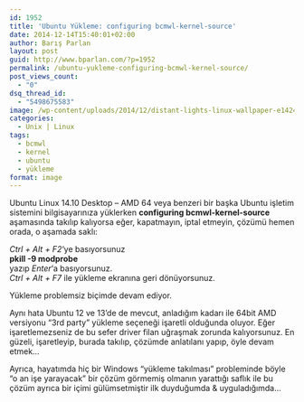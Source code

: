 ```yaml
---
id: 1952
title: 'Ubuntu Yükleme: configuring bcmwl-kernel-source'
date: 2014-12-14T15:40:01+02:00
author: Barış Parlan
layout: post
guid: http://www.bparlan.com/?p=1952
permalink: /ubuntu-yukleme-configuring-bcmwl-kernel-source/
post_views_count:
  - "0"
dsq_thread_id:
  - "5498675583"
image: /wp-content/uploads/2014/12/distant-lights-linux-wallpaper-e1424505392313.jpg
categories:
  - Unix | Linux
tags:
  - bcmwl
  - kernel
  - ubuntu
  - yükleme
format: image
---
```

<div class="ttr_start">
</div>

Ubuntu Linux 14.10 Desktop &#8211; AMD 64 veya benzeri bir başka Ubuntu işletim sistemini bilgisayarınıza yüklerken **configuring bcmwl-kernel-source** aşamasında takılıp kalıyorsa eğer, kapatmayın, iptal etmeyin, çözümü hemen orada, o aşamada saklı:

_Ctrl + Alt + F2_&#8216;ye basıyorsunuz  
**pkill -9 modprobe**  
yazıp _Enter_&#8216;a basıyorsunuz.  
_Ctrl + Alt + F7_ ile yükleme ekranına geri dönüyorsunuz.

Yükleme problemsiz biçimde devam ediyor.

Aynı hata Ubuntu 12 ve 13&#8217;de de mevcut, anladığım kadarı ile 64bit AMD versiyonu &#8220;3rd party&#8221; yükleme seçeneği işaretli olduğunda oluyor. Eğer işaretlemezseniz de bu sefer driver filan uğraşmak zorunda kalıyorsunuz. En güzeli, işaretleyip, burada takılıp, çözümde anlatılanı yapıp, öyle devam etmek&#8230;

Ayrıca, hayatımda hiç bir Windows &#8220;yükleme takılması&#8221; probleminde böyle &#8220;o an işe yarayacak&#8221; bir çözüm görmemiş olmanın yarattığı saflık ile bu çözüm ayrıca bir içimi gülümsetmiştir ilk duyduğumda & uyguladığımda&#8230;

<div class="ttr_end">
</div>